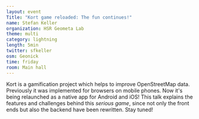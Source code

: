 ```yaml
---
layout: event
Title: "Kort game reloaded: The fun continues!"
name: Stefan Keller
organization: HSR Geometa Lab
theme: multi
category: lightning
length: 5min
twitter: sfkeller
osm: Geonick
time: friday
room: Main hall
---
```

Kort is a gamification project which helps to improve OpenStreetMap data. Previously it was implemented for browsers on mobile phones. Now it's being relaunched as a native app for Android and iOS! This talk explains the features and challenges behind this _serious game_, since not only the front ends but also the backend have been rewritten. Stay tuned!

